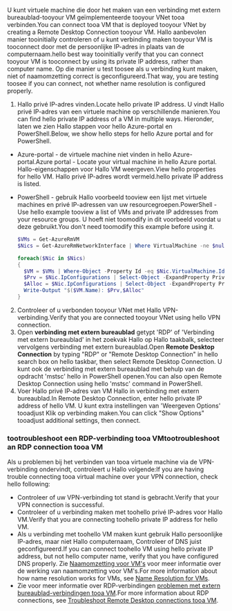 <span data-ttu-id="366d4-101">U kunt virtuele machine die door het maken van een verbinding met extern bureaublad-tooyour VM geïmplementeerde tooyour VNet tooa verbinden.</span><span class="sxs-lookup"><span data-stu-id="366d4-101">You can connect tooa VM that is deployed tooyour VNet by creating a Remote Desktop Connection tooyour VM.</span></span> <span data-ttu-id="366d4-102">Hallo aanbevolen manier tooinitially controleren of u kunt verbinding maken tooyour VM is tooconnect door met de persoonlijke IP-adres in plaats van de computernaam.</span><span class="sxs-lookup"><span data-stu-id="366d4-102">hello best way tooinitially verify that you can connect tooyour VM is tooconnect by using its private IP address, rather than computer name.</span></span> <span data-ttu-id="366d4-103">Op die manier u test toosee als u verbinding kunt maken, niet of naamomzetting correct is geconfigureerd.</span><span class="sxs-lookup"><span data-stu-id="366d4-103">That way, you are testing toosee if you can connect, not whether name resolution is configured properly.</span></span>

1. <span data-ttu-id="366d4-104">Hallo privé IP-adres vinden.</span><span class="sxs-lookup"><span data-stu-id="366d4-104">Locate hello private IP address.</span></span> <span data-ttu-id="366d4-105">U vindt Hallo privé IP-adres van een virtuele machine op verschillende manieren.</span><span class="sxs-lookup"><span data-stu-id="366d4-105">You can find hello private IP address of a VM in multiple ways.</span></span> <span data-ttu-id="366d4-106">Hieronder, laten we zien Hallo stappen voor hello Azure-portal en PowerShell.</span><span class="sxs-lookup"><span data-stu-id="366d4-106">Below, we show hello steps for hello Azure portal and for PowerShell.</span></span>

  - <span data-ttu-id="366d4-107">Azure-portal - de virtuele machine niet vinden in hello Azure-portal.</span><span class="sxs-lookup"><span data-stu-id="366d4-107">Azure portal - Locate your virtual machine in hello Azure portal.</span></span> <span data-ttu-id="366d4-108">Hallo-eigenschappen voor Hallo VM weergeven.</span><span class="sxs-lookup"><span data-stu-id="366d4-108">View hello properties for hello VM.</span></span> <span data-ttu-id="366d4-109">Hallo privé IP-adres wordt vermeld.</span><span class="sxs-lookup"><span data-stu-id="366d4-109">hello private IP address is listed.</span></span>

  - <span data-ttu-id="366d4-110">PowerShell - gebruik Hallo voorbeeld tooview een lijst met virtuele machines en privé IP-adressen van uw resourcegroepen.</span><span class="sxs-lookup"><span data-stu-id="366d4-110">PowerShell - Use hello example tooview a list of VMs and private IP addresses from your resource groups.</span></span> <span data-ttu-id="366d4-111">U hoeft niet toomodify in dit voorbeeld voordat u deze gebruikt.</span><span class="sxs-lookup"><span data-stu-id="366d4-111">You don't need toomodify this example before using it.</span></span>

    ```powershell
    $VMs = Get-AzureRmVM
    $Nics = Get-AzureRmNetworkInterface | Where VirtualMachine -ne $null

    foreach($Nic in $Nics)
    {
      $VM = $VMs | Where-Object -Property Id -eq $Nic.VirtualMachine.Id
      $Prv = $Nic.IpConfigurations | Select-Object -ExpandProperty PrivateIpAddress
      $Alloc = $Nic.IpConfigurations | Select-Object -ExpandProperty PrivateIpAllocationMethod
      Write-Output "$($VM.Name): $Prv,$Alloc"
    }
    ```

2. <span data-ttu-id="366d4-112">Controleer of u verbonden tooyour VNet met Hallo VPN-verbinding.</span><span class="sxs-lookup"><span data-stu-id="366d4-112">Verify that you are connected tooyour VNet using hello VPN connection.</span></span>
3. <span data-ttu-id="366d4-113">Open **verbinding met extern bureaublad** getypt 'RDP' of 'Verbinding met extern bureaublad' in het zoekvak Hallo op Hallo taakbalk, selecteer vervolgens verbinding met extern bureaublad.</span><span class="sxs-lookup"><span data-stu-id="366d4-113">Open **Remote Desktop Connection** by typing "RDP" or "Remote Desktop Connection" in hello search box on hello taskbar, then select Remote Desktop Connection.</span></span> <span data-ttu-id="366d4-114">U kunt ook de verbinding met extern bureaublad met behulp van de opdracht 'mstsc' hello in PowerShell openen.</span><span class="sxs-lookup"><span data-stu-id="366d4-114">You can also open Remote Desktop Connection using hello 'mstsc' command in PowerShell.</span></span> 
4. <span data-ttu-id="366d4-115">Voer Hallo privé IP-adres van VM Hallo in verbinding met extern bureaublad.</span><span class="sxs-lookup"><span data-stu-id="366d4-115">In Remote Desktop Connection, enter hello private IP address of hello VM.</span></span> <span data-ttu-id="366d4-116">U kunt extra instellingen van 'Weergeven Options' tooadjust Klik op verbinding maken.</span><span class="sxs-lookup"><span data-stu-id="366d4-116">You can click "Show Options" tooadjust additional settings, then connect.</span></span>

### <a name="tootroubleshoot-an-rdp-connection-tooa-vm"></a><span data-ttu-id="366d4-117">tootroubleshoot een RDP-verbinding tooa VM</span><span class="sxs-lookup"><span data-stu-id="366d4-117">tootroubleshoot an RDP connection tooa VM</span></span>

<span data-ttu-id="366d4-118">Als u problemen bij het verbinden van tooa virtuele machine via de VPN-verbinding ondervindt, controleert u Hallo volgende:</span><span class="sxs-lookup"><span data-stu-id="366d4-118">If you are having trouble connecting tooa virtual machine over your VPN connection, check hello following:</span></span>

- <span data-ttu-id="366d4-119">Controleer of uw VPN-verbinding tot stand is gebracht.</span><span class="sxs-lookup"><span data-stu-id="366d4-119">Verify that your VPN connection is successful.</span></span>
- <span data-ttu-id="366d4-120">Controleer of u verbinding maken met toohello privé IP-adres voor Hallo VM.</span><span class="sxs-lookup"><span data-stu-id="366d4-120">Verify that you are connecting toohello private IP address for hello VM.</span></span>
- <span data-ttu-id="366d4-121">Als u verbinding met toohello VM maken kunt gebruik Hallo persoonlijke IP-adres, maar niet Hallo computernaam, Controleer of DNS juist geconfigureerd.</span><span class="sxs-lookup"><span data-stu-id="366d4-121">If you can connect toohello VM using hello private IP address, but not hello computer name, verify that you have configured DNS properly.</span></span> <span data-ttu-id="366d4-122">Zie [Naamomzetting voor VM's](../articles/virtual-network/virtual-networks-name-resolution-for-vms-and-role-instances.md) voor meer informatie over de werking van naamomzetting voor VM's.</span><span class="sxs-lookup"><span data-stu-id="366d4-122">For more information about how name resolution works for VMs, see [Name Resolution for VMs](../articles/virtual-network/virtual-networks-name-resolution-for-vms-and-role-instances.md).</span></span>
- <span data-ttu-id="366d4-123">Zie voor meer informatie over RDP-verbindingen [problemen met extern bureaublad-verbindingen tooa VM](../articles/virtual-machines/windows/troubleshoot-rdp-connection.md).</span><span class="sxs-lookup"><span data-stu-id="366d4-123">For more information about RDP connections, see [Troubleshoot Remote Desktop connections tooa VM](../articles/virtual-machines/windows/troubleshoot-rdp-connection.md).</span></span>

